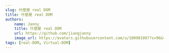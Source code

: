 ```yaml
---
slug: 什麼是 real DOM
title: 什麼是 real DOM
authors:
    name: Janny
    title: 什麼是 real DOM
    url: https://github.com/jiangjanny
    image_url: https://avatars.githubusercontent.com/u/109901097?s=96&v=4
tags: [real-DOM, Virtual-DOM]
---
```

